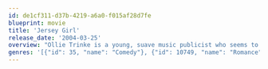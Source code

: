 ```yaml
---
id: de1cf311-d37b-4219-a6a0-f015af28d7fe
blueprint: movie
title: 'Jersey Girl'
release_date: '2004-03-25'
overview: "Ollie Trinke is a young, suave music publicist who seems to have it all, with a new wife and a baby on the way. But life deals him a bum hand when he's suddenly faced with single fatherhood, a defunct career and having to move in with his father. To bounce back, it takes a new love and the courage instilled in him by his daughter."
genres: '[{"id": 35, "name": "Comedy"}, {"id": 10749, "name": "Romance"}]'
---
```

